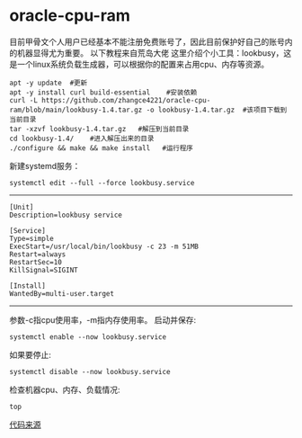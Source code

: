 # oracle-cpu-ram
目前甲骨文个人用户已经基本不能注册免费账号了，因此目前保护好自己的账号内的机器显得尤为重要。
以下教程来自荒岛大佬
这里介绍个小工具：lookbusy，这是一个linux系统负载生成器，可以根据你的配置来占用cpu、内存等资源。
~~~
apt -y update  #更新
apt -y install curl build-essential    #安装依赖
curl -L https://github.com/zhangce4221/oracle-cpu-ram/blob/main/lookbusy-1.4.tar.gz -o lookbusy-1.4.tar.gz  #该项目下载到当前目录
tar -xzvf lookbusy-1.4.tar.gz   #解压到当前目录
cd lookbusy-1.4/    #进入解压出来的目录
./configure && make && make install   #运行程序
~~~
新建systemd服务：
~~~
systemctl edit --full --force lookbusy.service
~~~
----------------------------------------------------------------
~~~
[Unit]
Description=lookbusy service
 
[Service]
Type=simple
ExecStart=/usr/local/bin/lookbusy -c 23 -m 51MB
Restart=always
RestartSec=10
KillSignal=SIGINT
 
[Install]
WantedBy=multi-user.target
~~~
----------------------------------------------------------------
参数-c指cpu使用率，-m指内存使用率。
启动并保存:
~~~
systemctl enable --now lookbusy.service
~~~
如果要停止:
~~~
systemctl disable --now lookbusy.service
~~~
检查机器cpu、内存、负载情况:
~~~
top
~~~
[代码来源](https://ybfl.xyz/sites/167.html)
